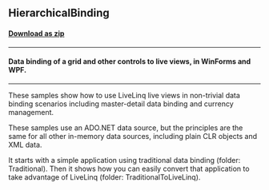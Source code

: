 ## HierarchicalBinding
#### [Download as zip](https://downgit.github.io/#/home?url=https://github.com/GrapeCity/ComponentOne-WPF-Samples/tree/master/\NET_4.5.2\C1.WPF.DataSource\CS\LiveLinq\GettingStarted\HierarchicalBinding)
____
#### Data binding of a grid and other controls to live views, in WinForms and WPF.
____
These samples show how to use LiveLinq live views in non-trivial data binding
scenarios including master-detail data binding and currency management.

These samples use an ADO.NET data source, but the principles are the same for
all other in-memory data sources, including plain CLR objects and XML data.

It starts with a simple application using traditional data binding
(folder: Traditional). Then it shows how you can easily convert that
application to take advantage of LiveLinq (folder: TraditionalToLiveLinq).



